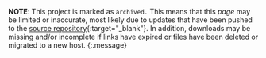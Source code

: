 **NOTE**: This project is marked as `archived.` This means that this *page* may be limited or inaccurate, most likely due to updates that have been pushed to the [source repository](https://github.com/StygianTheBest/AzerothCore-Content/tree/master/Modules){:target="_blank"}. In addition, downloads may be missing and/or incomplete if links have expired or files have been deleted or migrated to a new host.
{:.message}